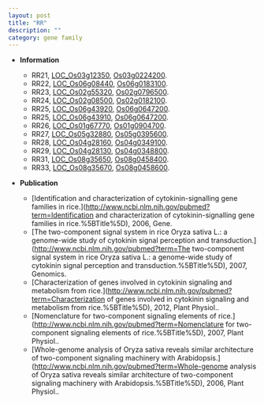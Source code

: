 ```yaml
---
layout: post
title: "RR"
description: ""
category: gene family
---
```


* **Information**  
    + RR21, [LOC_Os03g12350](http://rice.plantbiology.msu.edu/cgi-bin/ORF_infopage.cgi?orf=LOC_Os03g12350), [Os03g0224200](http://rapdb.dna.affrc.go.jp/viewer/gbrowse_details/irgsp1?name=Os03g0224200).
    + RR22, [LOC_Os06g08440](http://rice.plantbiology.msu.edu/cgi-bin/ORF_infopage.cgi?orf=LOC_Os06g08440), [Os06g0183100](http://rapdb.dna.affrc.go.jp/viewer/gbrowse_details/irgsp1?name=Os06g0183100).
    + RR23, [LOC_Os02g55320](http://rice.plantbiology.msu.edu/cgi-bin/ORF_infopage.cgi?orf=LOC_Os02g55320), [Os02g0796500](http://rapdb.dna.affrc.go.jp/viewer/gbrowse_details/irgsp1?name=Os02g0796500).
    + RR24, [LOC_Os02g08500](http://rice.plantbiology.msu.edu/cgi-bin/ORF_infopage.cgi?orf=LOC_Os02g08500), [Os02g0182100](http://rapdb.dna.affrc.go.jp/viewer/gbrowse_details/irgsp1?name=Os02g0182100).
    + RR25, [LOC_Os06g43920](http://rice.plantbiology.msu.edu/cgi-bin/ORF_infopage.cgi?orf=LOC_Os06g43920), [Os06g0647200](http://rapdb.dna.affrc.go.jp/viewer/gbrowse_details/irgsp1?name=Os06g0647200).
    + RR25, [LOC_Os06g43910](http://rice.plantbiology.msu.edu/cgi-bin/ORF_infopage.cgi?orf=LOC_Os06g43910), [Os06g0647200](http://rapdb.dna.affrc.go.jp/viewer/gbrowse_details/irgsp1?name=Os06g0647200).
    + RR26, [LOC_Os01g67770](http://rice.plantbiology.msu.edu/cgi-bin/ORF_infopage.cgi?orf=LOC_Os01g67770), [Os01g0904700](http://rapdb.dna.affrc.go.jp/viewer/gbrowse_details/irgsp1?name=Os01g0904700).
    + RR27, [LOC_Os05g32880](http://rice.plantbiology.msu.edu/cgi-bin/ORF_infopage.cgi?orf=LOC_Os05g32880), [Os05g0395600](http://rapdb.dna.affrc.go.jp/viewer/gbrowse_details/irgsp1?name=Os05g0395600).
    + RR28, [LOC_Os04g28160](http://rice.plantbiology.msu.edu/cgi-bin/ORF_infopage.cgi?orf=LOC_Os04g28160), [Os04g0349100](http://rapdb.dna.affrc.go.jp/viewer/gbrowse_details/irgsp1?name=Os04g0349100).
    + RR29, [LOC_Os04g28130](http://rice.plantbiology.msu.edu/cgi-bin/ORF_infopage.cgi?orf=LOC_Os04g28130), [Os04g0348800](http://rapdb.dna.affrc.go.jp/viewer/gbrowse_details/irgsp1?name=Os04g0348800).
    + RR31, [LOC_Os08g35650](http://rice.plantbiology.msu.edu/cgi-bin/ORF_infopage.cgi?orf=LOC_Os08g35650), [Os08g0458400](http://rapdb.dna.affrc.go.jp/viewer/gbrowse_details/irgsp1?name=Os08g0458400).
    + RR33, [LOC_Os08g35670](http://rice.plantbiology.msu.edu/cgi-bin/ORF_infopage.cgi?orf=LOC_Os08g35670), [Os08g0458600](http://rapdb.dna.affrc.go.jp/viewer/gbrowse_details/irgsp1?name=Os08g0458600).

* **Publication**  
    + [Identification and characterization of cytokinin-signalling gene families in rice.](http://www.ncbi.nlm.nih.gov/pubmed?term=Identification and characterization of cytokinin-signalling gene families in rice.%5BTitle%5D), 2006, Gene.
    + [The two-component signal system in rice Oryza sativa L.: a genome-wide study of cytokinin signal perception and transduction.](http://www.ncbi.nlm.nih.gov/pubmed?term=The two-component signal system in rice Oryza sativa L.: a genome-wide study of cytokinin signal perception and transduction.%5BTitle%5D), 2007, Genomics.
    + [Characterization of genes involved in cytokinin signaling and metabolism from rice.](http://www.ncbi.nlm.nih.gov/pubmed?term=Characterization of genes involved in cytokinin signaling and metabolism from rice.%5BTitle%5D), 2012, Plant Physiol..
    + [Nomenclature for two-component signaling elements of rice.](http://www.ncbi.nlm.nih.gov/pubmed?term=Nomenclature for two-component signaling elements of rice.%5BTitle%5D), 2007, Plant Physiol..
    + [Whole-genome analysis of Oryza sativa reveals similar architecture of two-component signaling machinery with Arabidopsis.](http://www.ncbi.nlm.nih.gov/pubmed?term=Whole-genome analysis of Oryza sativa reveals similar architecture of two-component signaling machinery with Arabidopsis.%5BTitle%5D), 2006, Plant Physiol..


